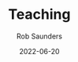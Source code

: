 ---
title: Teaching
description: My teaching covers the development of creative software and the computational modelling of creativity.
author: Rob Saunders
date: 2022-06-20
tags:
  - Creative Programming, Computational Creativity, Creative AI
---